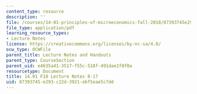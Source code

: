 ```yaml
---
content_type: resource
description: ''
file: /courses/14-01-principles-of-microeconomics-fall-2018/87393745e293c22d3921ebf5eae5c7dd_MIT14_01F18_lec8_17.pdf
file_type: application/pdf
learning_resource_types:
- Lecture Notes
license: https://creativecommons.org/licenses/by-nc-sa/4.0/
ocw_type: OCWFile
parent_title: Lecture Notes and Handouts
parent_type: CourseSection
parent_uid: e4635a41-3517-f55c-518f-491dae1f8f0a
resourcetype: Document
title: 14.01 F18 Lecture Notes 8-17
uid: 87393745-e293-c22d-3921-ebf5eae5c7dd
---
```

